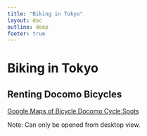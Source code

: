 ```yaml
---
title: "Biking in Tokyo"
layout: doc
outline: deep
footer: true
---
```


# Biking in Tokyo


## Renting Docomo Bicycles

[Google Maps of Bicycle Docomo Cycle Spots](https://www.google.com/maps/d/embed?mid=1L2l1EnQJhCNlm_Xxkp9RTjIj68Q&hl=en&ll=35.6755953679527%2C139.71567587873082&z=13)

Note: Can only be opened from desktop view.
